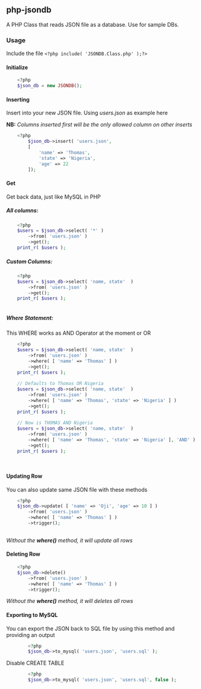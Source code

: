 ## php-jsondb
A PHP Class that reads JSON file as a database. Use for sample DBs.

### Usage
Include the file `<?php include( 'JSONDB.Class.php' );?>`
#### Initialize
```php
	<?php 
	$json_db = new JSONDB();
```

#### Inserting
Insert into your new JSON file. Using *users.json* as example here

**NB:** *Columns inserted first will be the only allowed column on other inserts*

```php
	<?php
		$json_db->insert( 'users.json', 
		[ 
			'name' => 'Thomas', 
			'state' => 'Nigeria', 
			'age' => 22 
		]);
```

#### Get 
Get back data, just like MySQL in PHP

##### All columns:
```php
	<?php
	$users = $json_db->select( '*' )
		->from( 'users.json' )
		->get();
	print_r( $users );
```

##### Custom Columns:
```php
	<?php 
	$users = $json_db->select( 'name, state'  )
		->from( 'users.json' )
		->get();
	print_r( $users );
	
```

##### Where Statement:
This WHERE works as AND Operator at the moment or OR
```php
	<?php 
	$users = $json_db->select( 'name, state'  )
		->from( 'users.json' )
		->where( [ 'name' => 'Thomas' ] )
		->get();
	print_r( $users );
	
	// Defaults to Thomas OR Nigeria 
	$users = $json_db->select( 'name, state'  )
		->from( 'users.json' )
		->where( [ 'name' => 'Thomas', 'state' => 'Nigeria' ] )
		->get();
	print_r( $users );  
	
	// Now is THOMAS AND Nigeria 
	$users = $json_db->select( 'name, state'  )
		->from( 'users.json' )
		->where( [ 'name' => 'Thomas', 'state' => 'Nigeria' ], 'AND' )
		->get();
	print_r( $users );  	
	
	
```

#### Updating Row
You can also update same JSON file with these methods
```php
	<?php 
	$json_db->update( [ 'name' => 'Oji', 'age' => 10 ] )
		->from( 'users.json' )
		->where( [ 'name' => 'Thomas' ] )
		->trigger();
	
```
*Without the **where()** method, it will update all rows*

#### Deleting Row
```php
	<?php
	$json_db->delete()
		->from( 'users.json' )
		->where( [ 'name' => 'Thomas' ] )
		->trigger();

```
*Without the **where()** method, it will deletes all rows*

#### Exporting to MySQL
You can export the JSON back to SQL file by using this method and providing an output
```php
        <?php 
        $json_db->to_mysql( 'users.json', 'users.sql' );
```
Disable CREATE TABLE
```php
        <?php 
        $json_db->to_mysql( 'users.json', 'users.sql', false );
```

